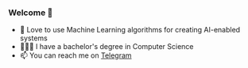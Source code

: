 ### Welcome 👋
- 🤖 Love to use Machine Learning algorithms for creating AI-enabled systems
- 👨🏻‍🎓 I have a bachelor's degree in Computer Science
- 📫 You can reach me on [Telegram](https://www.telegram.me/fabiocaiulo8)
